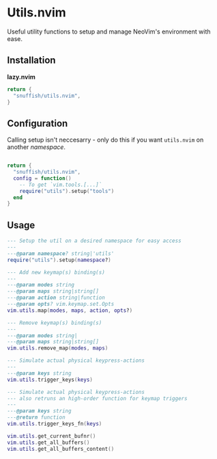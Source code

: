 # Utils.nvim

Useful utility functions to setup and manage NeoVim's environment with ease.

## Installation

**lazy.nvim**

```lua
return {
  "snuffish/utils.nvim",
}
```

## Configuration

Calling setup isn't neccesarry - only do this if you want `utils.nvim` on another *namespace*.

```lua

return {
  "snuffish/utils.nvim",
  config = function()
    -- To get `vim.tools.[...]`
    require("utils").setup("tools")
  end
}
```

## Usage

```lua
--- Setup the util on a desired namespace for easy access
---
---@param namespace? string|'utils'
require("utils").setup(namespace?)

--- Add new keymap(s) binding(s)
---
---@param modes string
---@param maps string|string[]
---@param action string|function
---@param opts? vim.keymap.set.Opts
vim.utils.map(modes, maps, action, opts?)

--- Remove keymap(s) binding(s)
---
---@param modes string|
---@param maps string|string[]
vim.utils.remove_map(modes, maps)

--- Simulate actual physical keypress-actions
---
---@param keys string
vim.utils.trigger_keys(keys)

--- Simulate actual physical keypress-actions
--- also retruns an high-order function for keymap triggers
---
---@param keys string
---@return function
vim.utils.trigger_keys_fn(keys)

vim.utils.get_current_bufnr()
vim.utils.get_all_buffers()
vim.utils.get_all_buffers_content()
```
